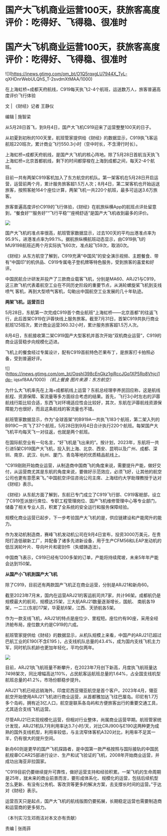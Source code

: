 # 国产大飞机商业运营100天，获旅客高度评价：吃得好、飞得稳、很准时

# 国产大飞机商业运营100天，获旅客高度评价：吃得好、飞得稳、很准时

![](https://inews.gtimg.com/om_bt/O1Q5rqxgLU7944X_TyL-
qXHDnrWebULQhS_T-2svdmXtMAA/1000)

在上海虹桥=成都天府航线，C919每天执飞2-4个航班，运送数万人，旅客普遍高度评价飞行体验

文 | 《财经》记者 王静仪

编辑 | 施智梁

从5月28日首飞，到9月4日，国产大飞机C919迎来了运营整整100天的日子。

从初夏到初秋的100天里，航班管家提供给《财经》的数据显示，C919执飞客运航班220班次，累计商业飞行550.3小时（空中时长，不含滑行时长）。

上海虹桥=成都天府航线，是国产大飞机的核心阵地。除了5月28日首航当天执飞上海虹桥=北京首都航线，剩下的时间都穿梭在上海到成都之间，每天2-4个航班。

目前一共有两架C919客机加入了东方航空的机队。第一架客机在5月28日开启运营，运营前两个月，累计服务旅客超1.5万人次；8月4日，第二架客机也开始运送旅客，按照客舱164个座位计算，两架飞机一共220个航班，最多可运送3.6万旅客。

旅客普遍高度评价C919的飞行体验，《财经》在航旅纵横App的航班点评处留意到，“餐食好”“服务好”“飞行平稳”“座椅舒适”是国产大飞机收到最多的评价。

![](https://inews.gtimg.com/om_bt/O6-BHiFwvpT-g2WrIYuqtIvOVEpffSiiC3pYzLKG4EhV0AA/1000)

国产大飞机的准点率很高，航班管家数据显示，过去100天的平均出港准点率为95.9%，进港准点率为99.1%。据航旅纵横航班动态显示，由C919执飞的MU9198航班近两个月实际执飞60次，准点起飞59次，取消0次。

《财经》从东方航空了解到，C919充满“中国风”的安全演示视频、主题餐食、带有“中国印”的机供品、C919专属电子登机牌等特色服务，受到旅客的喜爱和好评。

中国民航合计研发并投产了三款商业载客飞机，分别是MA60、ARJ21与C919，这三款飞机代表着航空工业在不同历史阶段的重要节点，从涡轮螺旋桨飞机到支线喷气
客机，再到大型喷气客机，勾勒出中国航空工业发展的几十年轨迹。

**两架飞机，运营百日**

5月28日，东航第一次完成C919首个商业航班“上海虹桥——北京首都”的往返飞行，此后首架C919在沪蓉快线上服务旅客。截至7月31日，首架C919共执行商业航班125班次，累计商业运营360.32小时，累计服务旅客超1.5万人次。

8月4日，东航接收第二架C919国产大型客机并首次开始“双机商业运营”，C919的商业运营稳步向规模化迈进。

飞机上的餐食经过专属设计，配有C919首航特色芒果布丁，是旅客打卡拍照必备，受到普遍好评。

![](https://inews.gtimg.com/om_bt/OqshI398cEnGkz1gjRccJGq1XP5Ro8Vhjcj1dp-
iqsxf8AA/1000) _（机上餐食 图片来源：东方航空）_

为什么大飞机率先在上海=成都航线上运营？东航总经理李养民回应称，这是航线航程、资源保障、客流量等多方面综合考虑的结果。首先，飞行3小时左右的沪蓉航线行距比较合适，东西飞对环境适应性会比较好，其次，东航在沪蓉航线资源保障能力也很好，而且这条航线的客流量也不错。

航班管家数据显示，作为“全球首架”的B919A一共执飞183个航班，第二架入列的B919C一共飞了37个航班，5月28日到9月4日合计执行220个航班。每架国产大飞机平均每天飞一对往返，也就是两个航班。

在国际航空业有一句名言，“好飞机是飞出来的”。按计划，2023年，东航将一共引进5架C919国产大飞机，投入到上海、北京、西安、昆明以及广州、成都、深圳、南京、武汉、杭州、厦门、青岛等地的优质精品航线上。

“C919刚刚开始商业运营，从制造商中国商飞的角度来说，需要提升产能，做好交付，从运营商尤其是东航的角度来说，要做好示范效应，必须飞好，让其他的航空公司也更有意愿来飞。”中国航空评估咨询公司主席、上海纽约大学助理教授于达对《财经》表示。

《财经》从东航方面了解到，东航已专门成立了C919飞行部、C919客舱部，设立了C919签派放行席位、专职工程管理岗位、国产飞机维修管理中心等专业部门，储备了相关专业人员，积累了全系统的安全运行和服务保障经验。

规模化商业运营已起步，下一步考验国产大飞机的是，供应链建设和产能爬升的能力。

作为发动机制造商，赛峰飞机发动机公司在9月4日宣布，投资3000万美元，在贵阳打造低碳新工厂，并配备了诸多先进新设备，用于生产CFM56和LEAP发动机的低压涡轮叶片、导向叶片和密封件（失蜡铸造法）。

中国商飞表示，C919已经有1200多架的订单，产能将持续爬坡，未来5年年产能会达到150架。

**从国产小飞机到国产大飞机**

除了C919，目前还有两款国产飞机正在商业运营，分别是ARJ21和新舟60。

截至2023年7月末，国内在运营ARJ21的客运航司共7家，共计96架。成都航仍是规模最大的航司，规模达25架，三大航ARJ21数量逐渐增长，国航、
南航各19架，一二三(东航)17架，华夏航6架，江西、天骄航各5架。

作为一款支线飞机，ARJ21的特点是座位少、里程短。座位约有90座，采用全经济舱布局，座位数大约是C919的六成。

航班管家提供给《财经》的数据显示，从机队规模上来看，中国产的ARJ21已超过巴航工业的E190(不含E195
)，占支线机队总量的43.4%，成为国内支线飞机主力军，同时机队机龄也更加年轻化，平均仅两年。

![](https://inews.gtimg.com/om_bt/O3A1QwoXxk9XPKNL7Yn4lkmb6-5owhLtdQKBR_89CNlLoAA/1000)

目前，ARJ21执飞航班量不断攀升，在2023年7月创下新高，月度执飞航班量达7498架次，同比增幅高达110%，占民航客运航班总量的1.64%，占全国支线机型航班总量的41.2%，市场份额稳步提升。

ARJ21飞机已经远销海外，印度尼西亚翎亚航空是首个客户。2023年4月，翎亚航空开始使用ARJ21飞机进行商业运营，从首都雅加达飞往巴厘岛。印尼有1.7万多个岛屿，拥有近3亿人口，航空是联系各岛屿和方便旅客出行的重要交通工具，尤其适合支线飞机运营。

尽管ARJ21已实现规模化运营，但相对行业整体，尚属商业运营早期。航班管家统计发现，ARJ21机队7月利用率达3.7小时/天，对比CRJ900与E190这两种更为成熟的国外支线机型，利用率较低，与主流窄体客机A320对比，利用率不足其一半，仍有很大的提升空间。

新舟60则是更早的国产飞机探路者，是中国第一款严格按照与国际接轨的中国民航规章CCAR25部进行设计、生产和试飞验证的飞机，2008年开始商业运营，并成功出海亚非拉国家。

“C919目前仍要继续提升可靠性，做好运营支持和经验积累。一架飞机的生命周期是25年，就未来的商业前景而言，要形成体系化、规模化的运营，包括后续机型怎么更新、有没有公务机、客改货等更多的解决方案，去支撑长时间的运营。”于达对《财经》表示。

运营百天只是起点，国产大飞机的航线版图仍要拓展，长期稳定运营也需要制造商和运营商的更多努力。

（本刊实习生邓雨洁对本文亦有贡献）

责编 | 张雨菲

